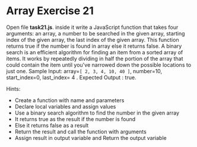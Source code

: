 # Array Exercise 21

Open file **task21.js**. inside it write a JavaScript function that takes four arguments: an array, 
a number to be searched in the given array, 
starting index of the given array, the last index of the given array. 
This function returns true if the number is found in array else it returns false.
A binary search is an efficient algorithm for finding an item from a sorted array of items. 
It works by repeatedly dividing in half the portion of the array that could contain the item until you've narrowed 
down the possible locations to just one.
Sample Input: array=`[ 2, 3, 4, 10, 40 ]`, number=10, start_index=0, last_index= 4 . Expected Output : true.

Hints:

- Create a function with name and parameters
- Declare local variables and assign values
- Use a binary search algorithm to find the number in the given array
- It returns true as the result if the number is found
- Else it returns false as a result
- Return the result and call the function with arguments
- Assign result in output variable and Return the output variable
